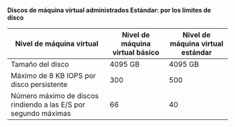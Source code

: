 **Discos de máquina virtual administrados Estándar: por los límites de disco**

| Nivel de máquina virtual | Nivel de máquina virtual básico | Nivel de máquina virtual estándar |
| --- | --- | --- |
| Tamaño del disco |4095 GB |4095 GB |
| Máximo de 8 KB IOPS por disco persistente |300 |500 |
| Número máximo de discos rindiendo a las E/S por segundo máximas |66 |40 |

